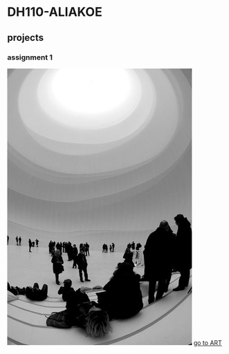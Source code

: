 # DH110-ALIAKOE

## projects 

### assignment 1

 ![art installation](art.jpg)
 [go to ART](https://www.pinterest.com/pin/762937993141427161/)


